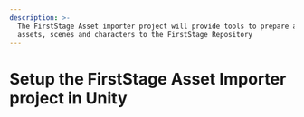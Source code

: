```yaml
---
description: >-
  The FirstStage Asset importer project will provide tools to prepare and commit
  assets, scenes and characters to the FirstStage Repository
---
```


# Setup the FirstStage Asset Importer project in Unity

